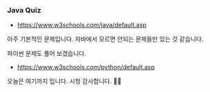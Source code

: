 ### Java Quiz
- https://www.w3schools.com/java/default.asp

아주 기본적인 문제입니다.
자바에서 모르면 안되는 문제들만 있는 것 같습니다.

파이썬 문제도 풀어 보겠습니다.
- https://www.w3schools.com/python/default.asp

오늘은 여기까지 입니다.
시청 감사합니다. 🙇‍♂️
